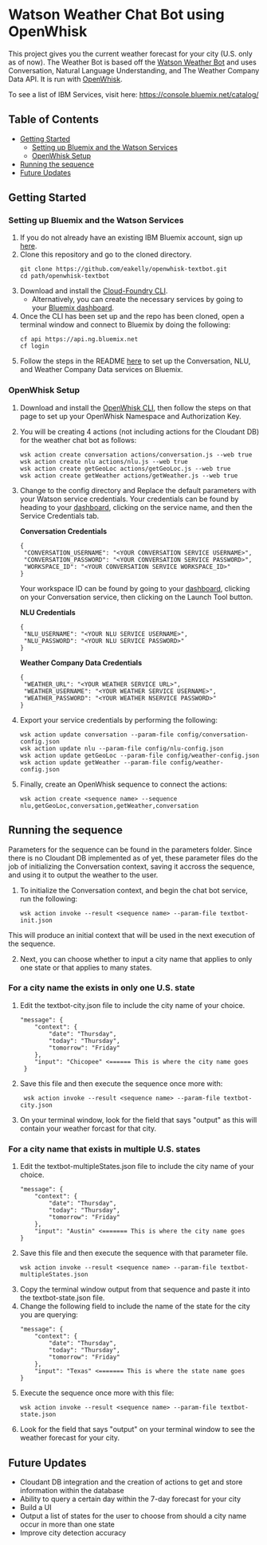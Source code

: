 # Watson Weather Chat Bot using OpenWhisk

This project gives you the current weather forecast for your city (U.S. only as of now). The Weather Bot is based off the [Watson Weather Bot](https://github.com/watson-developer-cloud/text-bot) and uses Conversation, Natural Language Understanding, and The Weather Company Data API. It is run with [OpenWhisk](https://console.bluemix.net/openwhisk/).

To see a list of IBM Services, visit here: https://console.bluemix.net/catalog/

## Table of Contents
 - [Getting Started](#getting-started)
   - [Setting up Bluemix and the Watson Services](#setting-up-bluemix-and-the-watson-services)
   - [OpenWhisk Setup](#openwhisk-setup)
 - [Running the sequence](#running-the-sequence)
 - [Future Updates](#future-updates)

## Getting Started

### Setting up Bluemix and the Watson Services

1. If you do not already have an existing IBM Bluemix account, sign up [here](https://bluemix.net/).
2. Clone this repository and go to the cloned directory.
   ```none
   git clone https://github.com/eakelly/openwhisk-textbot.git
   cd path/openwhisk-textbot
   ```
3. Download and install the [Cloud-Foundry CLI](https://github.com/cloudfoundry/cli).
   * Alternatively, you can create the necessary services by going to your [Bluemix dashboard](https://console.bluemix.net/dashboard/).
4. Once the CLI has been set up and the repo has been cloned, open a terminal window and connect to Bluemix by doing the following:
   ```none
   cf api https://api.ng.bluemix.net
   cf login
   ```
5. Follow the steps in the README [here](https://github.com/watson-developer-cloud/text-bot) to set up the Conversation, NLU, and Weather Company Data services on Bluemix.

### OpenWhisk Setup

1. Download and install the [OpenWhisk CLI](https://console.bluemix.net/openwhisk/learn/cli), then follow the steps on that page to set up your OpenWhisk Namespace and Authorization Key.

2. You will be creating 4 actions (not including actions for the Cloudant DB) for the weather chat bot as follows:
   ```none
   wsk action create conversation actions/conversation.js --web true
   wsk action create nlu actions/nlu.js --web true
   wsk action create getGeoLoc actions/getGeoLoc.js --web true
   wsk action create getWeather actions/getWeather.js --web true
   ```
3. Change to the config directory and Replace the default parameters with your Watson service credentials. Your credentials can be found by heading to your [dashboard](https://console.bluemix.net/dashboard/apps), clicking on the service name, and then the Service Credentials tab.

   **Conversation Credentials**
   ```none
   {
    "CONVERSATION_USERNAME": "<YOUR CONVERSATION SERVICE USERNAME>",
    "CONVERSATION_PASSWORD": "<YOUR CONVERSATION SERVICE PASSWORD>",
    "WORKSPACE_ID": "<YOUR CONVERSATION SERVICE WORKSPACE_ID>"
   }
   ```
   Your workspace ID can be found by going to your [dashboard](https://console.bluemix.net/dashboard/apps), clicking on your Conversation service,
   then clicking on the Launch Tool button.

   **NLU Credentials**
   ```none
   {
    "NLU_USERNAME": "<YOUR NLU SERVICE USERNAME>",
    "NLU_PASSWORD": "<YOUR NLU SERVICE PASSWORD>"
   }
   ```
   **Weather Company Data Credentials**
   ```none
   {
    "WEATHER_URL": "<YOUR WEATHER SERVICE URL>",
    "WEATHER_USERNAME": "<YOUR WEATHER SERVICE USERNAME>",
    "WEATHER_PASSWORD": "<YOUR WEATHER NSERVICE PASSWORD>"
   }
   ```
4. Export your service credentials by performing the following:
   ```none
   wsk action update conversation --param-file config/conversation-config.json
   wsk action update nlu --param-file config/nlu-config.json
   wsk action update getGeoLoc --param-file config/weather-config.json
   wsk action update getWeather --param-file config/weather-config.json
   ```
5. Finally, create an OpenWhisk sequence to connect the actions:
   ```none
   wsk action create <sequence name> --sequence nlu,getGeoLoc,conversation,getWeather,conversation
   ```

## Running the sequence

Parameters for the sequence can be found in the parameters folder. Since there is no Cloudant DB implemented as of yet, these parameter files do the job of initializing the Conversation context, saving it accross the sequence, and using it to output the weather to the user.

1. To initialize the Conversation context, and begin the chat bot service, run the following:

   ```none
   wsk action invoke --result <sequence name> --param-file textbot-init.json
   ```
This will produce an initial context that will be used in the next execution of the sequence.

2. Next, you can choose whether to input a city name that applies to only one state or that applies to many states.

### For a city name the exists in only one U.S. state
1. Edit the textbot-city.json file to include the city name of your choice.
   ```none
   "message": {
       "context": {
           "date": "Thursday",
           "today": "Thursday",
           "tomorrow": "Friday"
       },
       "input": "Chicopee" <====== This is where the city name goes
    }
    ```
2. Save this file and then execute the sequence once more with:
   ```none
    wsk action invoke --result <sequence name> --param-file textbot-city.json
    ```
3. On your terminal window, look for the field that says "output" as this will contain your weather forcast for that city.

### For a city name that exists in multiple U.S. states
1. Edit the textbot-multipleStates.json file to include the city name of your choice.
   ```none
   "message": {
       "context": {
           "date": "Thursday",
           "today": "Thursday",
           "tomorrow": "Friday"
       },
       "input": "Austin" <======= This is where the city name goes
   }
   ```
2. Save this file and then execute the sequence with that parameter file.
   ```none
   wsk action invoke --result <sequence name> --param-file textbot-multipleStates.json
   ```
3. Copy the terminal window output from that sequence and paste it into the textbot-state.json file.
4. Change the following field to include the name of the state for the city you are querying:
   ```none
   "message": {
       "context": {
           "date": "Thursday",
           "today": "Thursday",
           "tomorrow": "Friday"
       },
       "input": "Texas" <======= This is where the state name goes
   }
   ```
5. Execute the sequence once more with this file:
   ```none
   wsk action invoke --result <sequence name> --param-file textbot-state.json
   ```
6. Look for the field that says "output" on your terminal window to see the weather forecast for your city.

## Future Updates
* Cloudant DB integration and the creation of actions to get and store information within the database
* Ability to query a certain day within the 7-day forecast for your city
* Build a UI
* Output a list of states for the user to choose from should a city name occur in more than one state
* Improve city detection accuracy